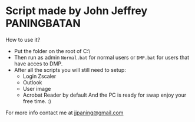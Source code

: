 # Script made by John Jeffrey PANINGBATAN	

How to use it?
* Put the folder on the root of C:\
* Then run as admin `Normal.bat` for normal users or `DMP.bat` for users that have acces to DMP.
* After all the scripts you will still need to setup:
	* Login Zscaler
	* Outlook
	* User image
	* Acrobat Reader by default
And the PC is ready for swap enjoy your free time. :)

For more info contact me at jjpaning@gmail.com
